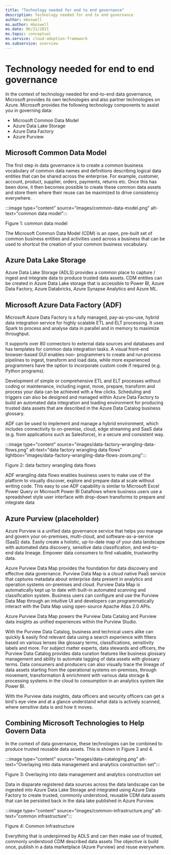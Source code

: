 ```yaml
---
title: "Technology needed for end to end governance"
description: Technology needed for end to end governance
author: mboswell
ms.author: mboswell
ms.date: 06/21/2021
ms.topic: conceptual
ms.service: cloud-adoption-framework
ms.subservice: overview
---
```


# Technology needed for end to end governance

In the context of technology needed for end-to-end data governance, Microsoft provides its own technologies and also partner technologies on Azure.
Microsoft provides the following technology components to assist you in governing data:

- Microsoft Common Data Model
- Azure Data Lake Storage
- Azure Data Factory
- Azure Purview

## Microsoft Common Data Model

The first step in data governance is to create a common business vocabulary of common data names and definitions describing logical data entities that can be shared across the enterprise. For example, customer, account, product, supplier, orders, payments, returns etc. Once this has been done, it then becomes possible to create these common data assets and store them where their reuse can be maximized to drive consistency everywhere.

:::image type="content" source="images/common-data-model.png" alt-text="common data model":::

Figure 1: common data model

The Microsoft Common Data Model (CDM) is an open, pre-built set of common business entities and activities used across a business that can be used to shortcut the creation of your common business vocabulary.

## Azure Data Lake Storage

Azure Data Lake Storage (ADLS) provides a common place to capture / ingest and integrate data to produce trusted data assets. CDM entities can be created in Azure Data Lake storage that is accessible to Power BI, Azure Data Factory, Azure Databricks, Azure Synapse Analytics and Azure ML.

## Microsoft Azure Data Factory (ADF)

Microsoft Azure Data Factory is a fully managed, pay-as-you-use, hybrid data integration service for highly scalable ETL and ELT processing. It uses Spark to process and analyse data in parallel and in memory to maximize throughput.

It supports over 80 connectors to external data sources and databases and has templates for common data integration tasks. A visual front-end browser-based GUI enables non- programmers to create and run process pipelines to ingest, transform and load data, while more experienced programmers have the option to incorporate custom code if required (e.g. Python programs).

Development of simple or comprehensive ETL and ELT processes without coding or maintenance, including ingest, move, prepare, transform and process your data can be achieved with a few clicks. Scheduling and triggers can also be designed and managed within Azure Data Factory to build an automated data integration and loading environment for producing trusted data assets that are described in the Azure Data Catalog business glossary.

ADF can be used to implement and manage a hybrid environment, which includes connectivity to on-premise, cloud, edge streaming and SaaS data (e.g. from applications such as Salesforce), in a secure and consistent way.

:::image type="content" source="images/data-factory-wrangling-data-flows.png" alt-text="data factory wrangling data flows" lightbox="images/data-factory-wrangling-data-flows-zoom.png":::

Figure 2: data factory wrangling data flows

ADF wrangling data flows enables business users to make use of the platform to visually discover, explore and prepare data at scale without writing code. This easy to use ADF capability is similar to Microsoft Excel Power Query or Microsoft Power BI Dataflows where business users use a spreadsheet style user interface with drop-down transforms to prepare and integrate data

## Azure Purview (placeholder)

Azure Purview is a unified data governance service that helps you manage and govern your on-premises, multi-cloud, and software-as-a-service (SaaS) data. Easily create a holistic, up-to-date map of your data landscape with automated data discovery, sensitive data classification, and end-to-end data lineage. Empower data consumers to find valuable, trustworthy data.

Azure Purview Data Map provides the foundation for data discovery and effective data governance. Purview Data Map is a cloud native PaaS service that captures metadata about enterprise data present in analytics and operation systems on-premises and cloud. Purview Data Map is automatically kept up to date with built-in automated scanning and classification system. Business users can configure and use the Purview Data Map through an intuitive UI and developers can programmatically interact with the Data Map using open-source Apache Atlas 2.0 APIs.

Azure Purview Data Map powers the Purview Data Catalog and Purview data insights as unified experiences within the Purview Studio.

With the Purview Data Catalog, business and technical users alike can quickly & easily find relevant data using a search experience with filters based on various lenses like glossary terms, classifications, sensitivity labels and more. For subject matter experts, data stewards and officers, the Purview Data Catalog provides data curation features like business glossary management and ability to automate tagging of data assets with glossary terms. Data consumers and producers can also visually trace the lineage of data assets starting from the operational systems on-premises, through movement, transformation & enrichment with various data storage & processing systems in the cloud to consumption in an analytics system like Power BI.

With the Purview data insights, data officers and security officers can get a bird's eye view and at a glance understand what data is actively scanned, where sensitive data is and how it moves.

## Combining Microsoft Technologies to Help Govern Data

In the context of data governance, these technologies can be combined to produce trusted reusable data assets. This is shown in Figure 3 and 4.

:::image type="content" source="images/data-cataloging.png" alt-text="Overlaying into data management and analytics construction set":::

Figure 3: Overlaying into data management and analytics construction set

Data in disparate registered data sources across the data landscape can be ingested into Azure Data Lake Storage and integrated using Azure Data Factory to create trusted, commonly understood, reusable CDM data assets that can be persisted back in the data lake published in Azure Purview.

:::image type="content" source="images/common-infrastructure.png" alt-text="common infrastructure":::

Figure 4: Common Infrastructure

Everything that is underpinned by ADLS and can then make use of trusted, commonly understood CDM described data assets The objective is build once, publish in a data marketplace (Azure Purview) and reuse everywhere.

